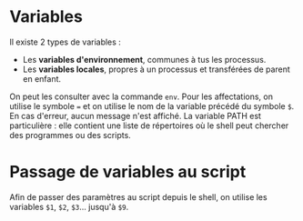 # Variables
Il existe 2 types de variables :
- Les **variables d'environnement**, communes à tus les processus.
- Les **variables locales**, propres à un processus et transférées de parent en enfant.

On peut les consulter avec la commande `env`. Pour les affectations, on utilise le symbole `=` et on utilise le nom de la variable précédé du symbole `$`. En cas d'erreur, aucun message n'est affiché.
La variable PATH est particulière : elle contient une liste de répertoires où le shell peut chercher des programmes ou des scripts.
# Passage de variables au script
Afin de passer des paramètres au script depuis le shell, on utilise les variables `$1`, `$2`, `$3`... jusqu'à `$9`.